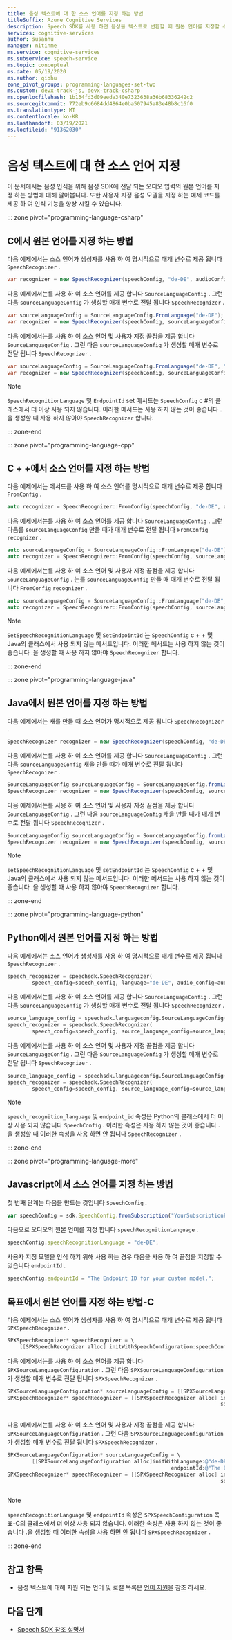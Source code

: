 ```yaml
---
title: 음성 텍스트에 대 한 소스 언어를 지정 하는 방법
titleSuffix: Azure Cognitive Services
description: Speech SDK를 사용 하면 음성을 텍스트로 변환할 때 원본 언어를 지정할 수 있습니다. 이 문서에서는 FromConfig 및 SourceLanguageConfig 메서드를 사용 하 여 음성 서비스에서 소스 언어를 인식 하 고 사용자 지정 모델 대상을 제공 하는 방법을 설명 합니다.
services: cognitive-services
author: susanhu
manager: nitinme
ms.service: cognitive-services
ms.subservice: speech-service
ms.topic: conceptual
ms.date: 05/19/2020
ms.author: qiohu
zone_pivot_groups: programming-languages-set-two
ms.custom: devx-track-js, devx-track-csharp
ms.openlocfilehash: 1b134fd3d09eeda340e7323638a36b68336242c2
ms.sourcegitcommit: 772eb9c6684dd4864e0ba507945a83e48b8c16f0
ms.translationtype: MT
ms.contentlocale: ko-KR
ms.lasthandoff: 03/19/2021
ms.locfileid: "91362030"
---
```

# <a name="specify-source-language-for-speech-to-text"></a>음성 텍스트에 대 한 소스 언어 지정

이 문서에서는 음성 인식을 위해 음성 SDK에 전달 되는 오디오 입력의 원본 언어를 지정 하는 방법에 대해 알아봅니다. 또한 사용자 지정 음성 모델을 지정 하는 예제 코드를 제공 하 여 인식 기능을 향상 시킬 수 있습니다.

::: zone pivot="programming-language-csharp"

## <a name="how-to-specify-source-language-in-c"></a>C에서 원본 언어를 지정 하는 방법 #

다음 예제에서는 소스 언어가 생성자를 사용 하 여 명시적으로 매개 변수로 제공 됩니다 `SpeechRecognizer` .

```csharp
var recognizer = new SpeechRecognizer(speechConfig, "de-DE", audioConfig);
```

다음 예제에서는를 사용 하 여 소스 언어를 제공 합니다 `SourceLanguageConfig` . 그런 다음 `sourceLanguageConfig` 가 생성할 매개 변수로 전달 됩니다 `SpeechRecognizer` .

```csharp
var sourceLanguageConfig = SourceLanguageConfig.FromLanguage("de-DE");
var recognizer = new SpeechRecognizer(speechConfig, sourceLanguageConfig, audioConfig);
```

다음 예제에서는를 사용 하 여 소스 언어 및 사용자 지정 끝점을 제공 합니다 `SourceLanguageConfig` . 그런 다음 `sourceLanguageConfig` 가 생성할 매개 변수로 전달 됩니다 `SpeechRecognizer` .

```csharp
var sourceLanguageConfig = SourceLanguageConfig.FromLanguage("de-DE", "The Endpoint ID for your custom model.");
var recognizer = new SpeechRecognizer(speechConfig, sourceLanguageConfig, audioConfig);
```

>[!Note]
> `SpeechRecognitionLanguage` 및 `EndpointId` set 메서드는 `SpeechConfig` c #의 클래스에서 더 이상 사용 되지 않습니다. 이러한 메서드는 사용 하지 않는 것이 좋습니다 .을 생성할 때 사용 하지 않아야 `SpeechRecognizer` 합니다.

::: zone-end

::: zone pivot="programming-language-cpp"


## <a name="how-to-specify-source-language-in-c"></a>C + +에서 소스 언어를 지정 하는 방법

다음 예제에서는 메서드를 사용 하 여 소스 언어를 명시적으로 매개 변수로 제공 합니다 `FromConfig` .

```C++
auto recognizer = SpeechRecognizer::FromConfig(speechConfig, "de-DE", audioConfig);
```

다음 예제에서는를 사용 하 여 소스 언어를 제공 합니다 `SourceLanguageConfig` . 그런 다음를 `sourceLanguageConfig` 만들 때가 매개 변수로 전달 됩니다 `FromConfig` `recognizer` .

```C++
auto sourceLanguageConfig = SourceLanguageConfig::FromLanguage("de-DE");
auto recognizer = SpeechRecognizer::FromConfig(speechConfig, sourceLanguageConfig, audioConfig);
```

다음 예제에서는를 사용 하 여 소스 언어 및 사용자 지정 끝점을 제공 합니다 `SourceLanguageConfig` . 는를 `sourceLanguageConfig` 만들 때 매개 변수로 전달 됩니다 `FromConfig` `recognizer` .

```C++
auto sourceLanguageConfig = SourceLanguageConfig::FromLanguage("de-DE", "The Endpoint ID for your custom model.");
auto recognizer = SpeechRecognizer::FromConfig(speechConfig, sourceLanguageConfig, audioConfig);
```

>[!Note]
> `SetSpeechRecognitionLanguage` 및 `SetEndpointId` 는 `SpeechConfig` c + + 및 Java의 클래스에서 사용 되지 않는 메서드입니다. 이러한 메서드는 사용 하지 않는 것이 좋습니다 .을 생성할 때 사용 하지 않아야 `SpeechRecognizer` 합니다.

::: zone-end

::: zone pivot="programming-language-java"

## <a name="how-to-specify-source-language-in-java"></a>Java에서 원본 언어를 지정 하는 방법

다음 예제에서는 새를 만들 때 소스 언어가 명시적으로 제공 됩니다 `SpeechRecognizer` .

```Java
SpeechRecognizer recognizer = new SpeechRecognizer(speechConfig, "de-DE", audioConfig);
```

다음 예제에서는를 사용 하 여 소스 언어를 제공 합니다 `SourceLanguageConfig` . 그런 다음 `sourceLanguageConfig` 새을 만들 때가 매개 변수로 전달 됩니다 `SpeechRecognizer` .

```Java
SourceLanguageConfig sourceLanguageConfig = SourceLanguageConfig.fromLanguage("de-DE");
SpeechRecognizer recognizer = new SpeechRecognizer(speechConfig, sourceLanguageConfig, audioConfig);
```

다음 예제에서는를 사용 하 여 소스 언어 및 사용자 지정 끝점을 제공 합니다 `SourceLanguageConfig` . 그런 다음 `sourceLanguageConfig` 새을 만들 때가 매개 변수로 전달 됩니다 `SpeechRecognizer` .

```Java
SourceLanguageConfig sourceLanguageConfig = SourceLanguageConfig.fromLanguage("de-DE", "The Endpoint ID for your custom model.");
SpeechRecognizer recognizer = new SpeechRecognizer(speechConfig, sourceLanguageConfig, audioConfig);
```

>[!Note]
> `setSpeechRecognitionLanguage` 및 `setEndpointId` 는 `SpeechConfig` c + + 및 Java의 클래스에서 사용 되지 않는 메서드입니다. 이러한 메서드는 사용 하지 않는 것이 좋습니다 .을 생성할 때 사용 하지 않아야 `SpeechRecognizer` 합니다.

::: zone-end

::: zone pivot="programming-language-python"

## <a name="how-to-specify-source-language-in-python"></a>Python에서 원본 언어를 지정 하는 방법

다음 예제에서는 소스 언어가 생성자를 사용 하 여 명시적으로 매개 변수로 제공 됩니다 `SpeechRecognizer` .

```Python
speech_recognizer = speechsdk.SpeechRecognizer(
        speech_config=speech_config, language="de-DE", audio_config=audio_config)
```

다음 예제에서는를 사용 하 여 소스 언어를 제공 합니다 `SourceLanguageConfig` . 그런 다음 `SourceLanguageConfig` 가 생성할 매개 변수로 전달 됩니다 `SpeechRecognizer` .

```Python
source_language_config = speechsdk.languageconfig.SourceLanguageConfig("de-DE")
speech_recognizer = speechsdk.SpeechRecognizer(
        speech_config=speech_config, source_language_config=source_language_config, audio_config=audio_config)
```

다음 예제에서는를 사용 하 여 소스 언어 및 사용자 지정 끝점을 제공 합니다 `SourceLanguageConfig` . 그런 다음 `SourceLanguageConfig` 가 생성할 매개 변수로 전달 됩니다 `SpeechRecognizer` .

```Python
source_language_config = speechsdk.languageconfig.SourceLanguageConfig("de-DE", "The Endpoint ID for your custom model.")
speech_recognizer = speechsdk.SpeechRecognizer(
        speech_config=speech_config, source_language_config=source_language_config, audio_config=audio_config)
```

>[!Note]
> `speech_recognition_language` 및 `endpoint_id` 속성은 Python의 클래스에서 더 이상 사용 되지 않습니다 `SpeechConfig` . 이러한 속성은 사용 하지 않는 것이 좋습니다 .을 생성할 때 이러한 속성을 사용 하면 안 됩니다 `SpeechRecognizer` .

::: zone-end

::: zone pivot="programming-language-more"

## <a name="how-to-specify-source-language-in-javascript"></a>Javascript에서 소스 언어를 지정 하는 방법

첫 번째 단계는 다음을 만드는 것입니다 `SpeechConfig` .

```Javascript
var speechConfig = sdk.SpeechConfig.fromSubscription("YourSubscriptionkey", "YourRegion");
```

다음으로 오디오의 원본 언어를 지정 합니다 `speechRecognitionLanguage` .

```Javascript
speechConfig.speechRecognitionLanguage = "de-DE";
```

사용자 지정 모델을 인식 하기 위해 사용 하는 경우 다음을 사용 하 여 끝점을 지정할 수 있습니다 `endpointId` .

```Javascript
speechConfig.endpointId = "The Endpoint ID for your custom model.";
```

## <a name="how-to-specify-source-language-in-objective-c"></a>목표에서 원본 언어를 지정 하는 방법-C

다음 예제에서는 소스 언어가 생성자를 사용 하 여 명시적으로 매개 변수로 제공 됩니다 `SPXSpeechRecognizer` .

```Objective-C
SPXSpeechRecognizer* speechRecognizer = \
    [[SPXSpeechRecognizer alloc] initWithSpeechConfiguration:speechConfig language:@"de-DE" audioConfiguration:audioConfig];
```

다음 예제에서는를 사용 하 여 소스 언어를 제공 합니다 `SPXSourceLanguageConfiguration` . 그런 다음 `SPXSourceLanguageConfiguration` 가 생성할 매개 변수로 전달 됩니다 `SPXSpeechRecognizer` .

```Objective-C
SPXSourceLanguageConfiguration* sourceLanguageConfig = [[SPXSourceLanguageConfiguration alloc]init:@"de-DE"];
SPXSpeechRecognizer* speechRecognizer = [[SPXSpeechRecognizer alloc] initWithSpeechConfiguration:speechConfig
                                                                     sourceLanguageConfiguration:sourceLanguageConfig
                                                                              audioConfiguration:audioConfig];
```

다음 예제에서는를 사용 하 여 소스 언어 및 사용자 지정 끝점을 제공 합니다 `SPXSourceLanguageConfiguration` . 그런 다음 `SPXSourceLanguageConfiguration` 가 생성할 매개 변수로 전달 됩니다 `SPXSpeechRecognizer` .

```Objective-C
SPXSourceLanguageConfiguration* sourceLanguageConfig = \
        [[SPXSourceLanguageConfiguration alloc]initWithLanguage:@"de-DE"
                                                     endpointId:@"The Endpoint ID for your custom model."];
SPXSpeechRecognizer* speechRecognizer = [[SPXSpeechRecognizer alloc] initWithSpeechConfiguration:speechConfig
                                                                     sourceLanguageConfiguration:sourceLanguageConfig
                                                                              audioConfiguration:audioConfig];
```

>[!Note]
> `speechRecognitionLanguage` 및 `endpointId` 속성은 `SPXSpeechConfiguration` 목표-C의 클래스에서 더 이상 사용 되지 않습니다. 이러한 속성은 사용 하지 않는 것이 좋습니다 .을 생성할 때 이러한 속성을 사용 하면 안 됩니다 `SPXSpeechRecognizer` .

::: zone-end

## <a name="see-also"></a>참고 항목

* 음성 텍스트에 대해 지원 되는 언어 및 로캘 목록은 [언어 지원](language-support.md)을 참조 하세요.

## <a name="next-steps"></a>다음 단계

* [Speech SDK 참조 설명서](speech-sdk.md)